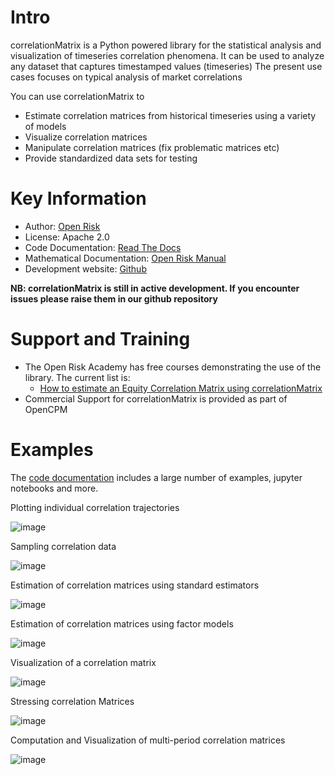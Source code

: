 Intro
=========================
correlationMatrix is a Python powered library for the statistical analysis and visualization of timeseries correlation 
phenomena. It can be used to analyze any dataset that captures timestamped values (timeseries) 
The present use cases focuses on typical analysis of market correlations

You can use correlationMatrix to

- Estimate correlation matrices from historical timeseries using a variety of models
- Visualize correlation matrices
- Manipulate correlation matrices (fix problematic matrices etc)
- Provide standardized data sets for testing


Key Information
================

* Author: [Open Risk](http://www.openriskmanagement.com)
* License: Apache 2.0
* Code Documentation: [Read The Docs](https://correlationmatrix.readthedocs.io/en/latest/index.html)
* Mathematical Documentation: [Open Risk Manual](https://www.openriskmanual.org/wiki/Correlation_Matrix)
* Development website: [Github](https://github.com/open-risk/correlationMatrix)

**NB: correlationMatrix is still in active development. If you encounter issues please raise them in our
github repository**

Support and Training
=========================

* The Open Risk Academy has free courses demonstrating the use of the library. The current list is: 
    * [How to estimate an Equity Correlation Matrix using correlationMatrix](https://www.openriskacademy.com/course/view.php?id=44)
* Commercial Support for correlationMatrix is provided as part of OpenCPM



Examples
========

The [code documentation](https://correlationmatrix.readthedocs.io/en/latest/index.html) includes a 
large number of examples, jupyter notebooks and more. 


Plotting individual correlation trajectories

![image](examples/single_entity.png)

Sampling correlation data

![image](examples/sampled_histories.png)

Estimation of correlation matrices using standard estimators

![image](examples/estimation.png)

Estimation of correlation matrices using factor models

![image](examples/correlation_probabilities.png)

Visualization of a correlation matrix

![image](examples/correlationMatrix.png)

Stressing correlation Matrices

![image](examples/stressed_density.png)

Computation and Visualization of multi-period correlation matrices

![image](examples/credit_curves.png)

